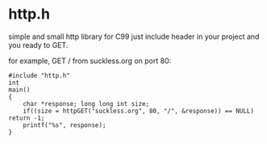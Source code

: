 # http.h
simple and small http library for C99
just include header in your project and you ready to GET.

for example, GET / from suckless.org on port 80:
```
#include "http.h"
int
main()
{
    char *response; long long int size;
    if((size = httpGET("suckless.org", 80, "/", &response)) == NULL) return -1;
    printf("%s", response);
}
```
